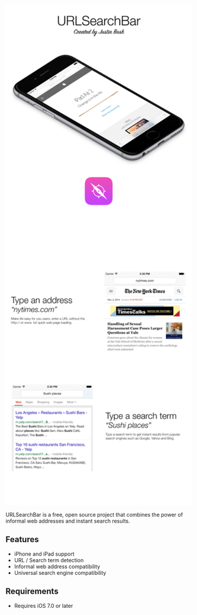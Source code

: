 <img src="Cover.png" width="860" />

URLSearchBar is a free, open source project that combines the power of informal web addresses and instant search results.

## Features
- iPhone and iPad support
- URL / Search term detection
- Informal web address compatibility
- Universal search engine compatibility

## Requirements
- Requires iOS 7.0 or later
